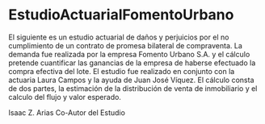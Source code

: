 # EstudioActuarialFomentoUrbano

El siguiente es un estudio actuarial de daños y perjuicios por el no cumplimiento de un contrato de promesa bilateral de 
compraventa. La demanda fue realizada por la empresa Fomento Urbano S.A. y el cálculo pretende cuantificar las ganancias 
de la empresa de haberse efectuado la compra efectiva del lote.
El estudio fue realizado en conjunto con la actuaria Laura Campos y la ayuda de Juan José Víquez. El cálculo consta de dos partes, 
la estimación de la distribución de venta de inmobiliario y el calculo del flujo y valor esperado. 

Isaac Z. Arias
Co-Autor del Estudio
